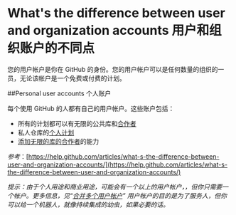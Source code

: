 What's the difference between user and organization accounts 用户和组织账户的不同点
===========
 
您的用户帐户是你在 GitHub 的身份。您的用户帐户可以是任何数量的组织的一员，无论该帐户是一个免费或付费的计划。

##Personal user accounts 个人账户

每个使用 GitHub 的人都有自己的用户帐户。这些账户包括：

* 所有的计划都可以有无限的公共库和[合作者](https://github.com/waylau/github-help/blob/master/Permission%20levels%20for%20a%20user%20account%20repository%20%E7%94%A8%E6%88%B7%E5%BA%93%E7%9A%84%E6%9D%83%E9%99%90%E7%BA%A7%E5%88%AB.md)
* 私人仓库的[个人计划](https://github.com/plans)
* [添加无限的库的合作者](https://github.com/waylau/github-help/blob/master/Adding%20collaborators%20to%20a%20personal%20repository%20%E6%B7%BB%E5%8A%A0%E5%90%88%E4%BD%9C%E8%80%85%E5%88%B0%E4%B8%AA%E4%BA%BA%E7%9A%84%E5%BA%93.md)的能力

*参考*：[https://help.github.com/articles/what-s-the-difference-between-user-and-organization-accounts/](https://help.github.com/articles/what-s-the-difference-between-user-and-organization-accounts/)

*提示：由于个人用途和商业用途，可能会有一个以上的用户帐户，，但你只需要一个帐户。更多信息，见“[合并多个用户帐户]()”
用户帐户的目的是为了服务人，但你可以给一个机器人，就像持续集成的幼虫，如果必要的话。*
